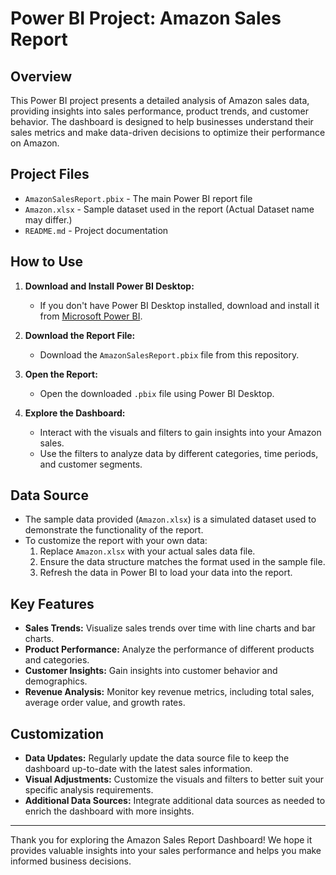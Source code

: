 # Power BI Project: Amazon Sales Report

## Overview
This Power BI project presents a detailed analysis of Amazon sales data, providing insights into sales performance, product trends, and customer behavior. The dashboard is designed to help businesses understand their sales metrics and make data-driven decisions to optimize their performance on Amazon.

## Project Files
- `AmazonSalesReport.pbix` - The main Power BI report file
- `Amazon.xlsx` - Sample dataset used in the report (Actual Dataset name may differ.)
- `README.md` - Project documentation


## How to Use
1. **Download and Install Power BI Desktop:**
   - If you don't have Power BI Desktop installed, download and install it from [Microsoft Power BI](https://powerbi.microsoft.com/desktop/).

2. **Download the Report File:**
   - Download the `AmazonSalesReport.pbix` file from this repository.

3. **Open the Report:**
   - Open the downloaded `.pbix` file using Power BI Desktop.

4. **Explore the Dashboard:**
   - Interact with the visuals and filters to gain insights into your Amazon sales.
   - Use the filters to analyze data by different categories, time periods, and customer segments.

## Data Source
- The sample data provided (`Amazon.xlsx`) is a simulated dataset used to demonstrate the functionality of the report.
- To customize the report with your own data:
  1. Replace `Amazon.xlsx` with your actual sales data file.
  2. Ensure the data structure matches the format used in the sample file.
  3. Refresh the data in Power BI to load your data into the report.

## Key Features
- **Sales Trends:** Visualize sales trends over time with line charts and bar charts.
- **Product Performance:** Analyze the performance of different products and categories.
- **Customer Insights:** Gain insights into customer behavior and demographics.
- **Revenue Analysis:** Monitor key revenue metrics, including total sales, average order value, and growth rates.


## Customization
- **Data Updates:** Regularly update the data source file to keep the dashboard up-to-date with the latest sales information.
- **Visual Adjustments:** Customize the visuals and filters to better suit your specific analysis requirements.
- **Additional Data Sources:** Integrate additional data sources as needed to enrich the dashboard with more insights.


---

Thank you for exploring the Amazon Sales Report Dashboard! We hope it provides valuable insights into your sales performance and helps you make informed business decisions.
